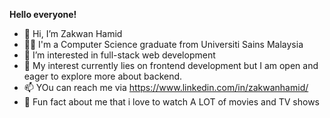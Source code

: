 **Hello everyone!**

- 👋 Hi, I’m Zakwan Hamid
- 👨‍💼 I'm a Computer Science graduate from Universiti Sains Malaysia
- 👀 I’m interested in full-stack web development
- 🌱 My interest currently lies on frontend development but I am open and eager to explore more about backend.
- 📫 YOu can reach me via https://www.linkedin.com/in/zakwanhamid/
- 🎡 Fun fact about me that i love to watch A LOT of movies and TV shows 

<!---
zakwanhamid/zakwanhamid is a ✨ special ✨ repository because its `README.md` (this file) appears on your GitHub profile.
You can click the Preview link to take a look at your changes.
--->

